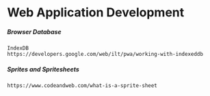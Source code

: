 # Web Application Development

##### Browser Database

```
IndexDB
https://developers.google.com/web/ilt/pwa/working-with-indexeddb
```

##### Sprites and Spritesheets

```
https://www.codeandweb.com/what-is-a-sprite-sheet
```



